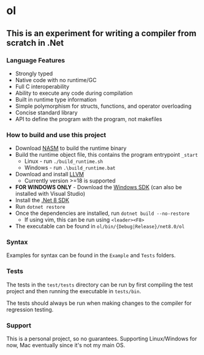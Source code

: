 # ol

## This is an experiment for writing a compiler from scratch in .Net

### Language Features

* Strongly typed
* Native code with no runtime/GC
* Full C interoperability
* Ability to execute any code during compilation
* Built in runtime type information
* Simple polymorphism for structs, functions, and operator overloading
* Concise standard library
* API to define the program _with_ the program, not makefiles

### How to build and use this project

* Download [NASM](https://www.nasm.us/) to build the runtime binary
* Build the runtime object file, this contains the program entrypoint `_start`
    * Linux - run `./build_runtime.sh`
    * Windows - run `.\build_runtime.bat`
* Download and install [LLVM](https://releases.llvm.org/)
    * Currently version >=18 is supported
* __FOR WINDOWS ONLY__ - Download the [Windows SDK](https://developer.microsoft.com/en-us/windows/downloads/windows-sdk/) (can also be installed with Visual Studio)
* Install the [.Net 8 SDK](https://dotnet.microsoft.com/download)
* Run `dotnet restore`
* Once the dependencies are installed, run `dotnet build --no-restore`
    * If using vim, this can be run using `<leader><F8>`
* The executable can be found in `ol/bin/{Debug|Release}/net8.0/ol`

### Syntax

Examples for syntax can be found in the `Example` and `Tests` folders.

### Tests

The tests in the `test/tests` directory can be run by first compiling the test project and then running the executable in `tests/bin`.

The tests should always be run when making changes to the compiler for regression testing.

### Support

This is a personal project, so no guarantees. Supporting Linux/Windows for now, Mac eventually since it's not my main OS.
